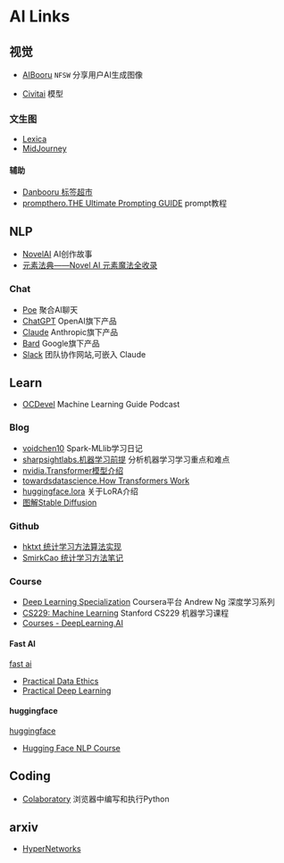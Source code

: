 # AI Links

## 视觉

- [AIBooru](https://aibooru.online/)  `NFSW` 分享用户AI生成图像

- [Civitai](https://civitai.com/) 模型
  
### 文生图

- [Lexica](https://lexica.art/)  
- [MidJourney](https://www.midjourney.com/home/)
  
#### 辅助

- [Danbooru 标签超市](https://tags.novelai.dev/)
- [prompthero.THE Ultimate Prompting GUIDE](https://prompthero.com/stable-diffusion-prompt-guide) prompt教程

## NLP 

- [NovelAI](https://novelai.net/) AI创作故事
- [元素法典——Novel AI 元素魔法全收录](https://docs.qq.com/doc/DWHl3am5Zb05QbGVs)

### Chat  

- [Poe](https://poe.com/) 聚合AI聊天
- [ChatGPT](https://chat.openai.com/) OpenAI旗下产品
- [Claude](https://claude.ai/) Anthropic旗下产品
- [Bard](https://bard.google.com/) Google旗下产品
- [Slack](https://slack.com/) 团队协作网站,可嵌入 Claude

## Learn

- [OCDevel](https://ocdevel.com/mlg) Machine Learning Guide Podcast

### Blog

- [voidchen10](https://voidchen10.github.io/categories/Spark-MLlib%E5%AD%A6%E4%B9%A0%E6%97%A5%E8%AE%B0/)  Spark-MLlib学习日记
- [sharpsightlabs.机器学习前提](https://www.sharpsightlabs.com/blog/machine-learning-prerequisite-isnt-math/) 分析机器学习学习重点和难点
- [nvidia.Transformer模型介绍](https://blogs.nvidia.com/blog/2022/03/25/what-is-a-transformer-model/)
- [towardsdatascience.How Transformers Work](https://towardsdatascience.com/transformers-141e32e69591)
- [huggingface.lora](https://huggingface.co/blog/lora) 关于LoRA介绍
- [图解Stable Diffusion](https://jalammar.github.io/illustrated-stable-diffusion/)

### Github

- [hktxt 统计学习方法算法实现](https://github.com/hktxt/Learn-Statistical-Learning-Method)
- [SmirkCao 统计学习方法笔记](https://github.com/SmirkCao/Lihang) 
  
### Course

- [Deep Learning Specialization](https://www.coursera.org/specializations/deep-learning) Coursera平台 Andrew Ng 深度学习系列
- [CS229: Machine Learning](https://cs229.stanford.edu/) Stanford CS229 机器学习课程
- [Courses - DeepLearning.AI](https://www.deeplearning.ai/courses/)

#### Fast AI

[fast ai](https://www.fast.ai/)

- [Practical Data Ethics](https://ethics.fast.ai/videos/?lesson=1)
- [Practical Deep Learning](https://course.fast.ai/)
  
#### huggingface

[huggingface](https://huggingface.co/) 

- [Hugging Face NLP Course](https://huggingface.co/learn/nlp-course/zh-CN/chapter0/1?fw=pt)

## Coding

- [Colaboratory](https://colab.research.google.com/) 浏览器中编写和执行Python

##  arxiv

- [HyperNetworks](https://arxiv.org/abs/1609.09106)
